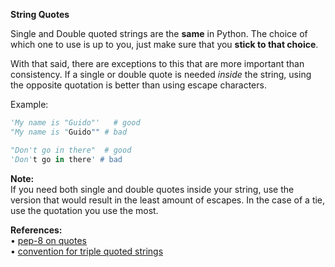 **String Quotes**

Single and Double quoted strings are the **same** in Python. The choice of which one to use is up to you, just make sure that you **stick to that choice**.

With that said, there are exceptions to this that are more important than consistency. If a single or double quote is needed *inside* the string, using the opposite quotation is better than using escape characters.

Example:  
```py
'My name is "Guido"'   # good
"My name is "Guido"" # bad

"Don't go in there"  # good
'Don't go in there' # bad
```
**Note:**  
If you need both single and double quotes inside your string, use the version that would result in the least amount of escapes. In the case of a tie, use the quotation you use the most.

**References:**  
• [pep-8 on quotes](https://www.python.org/dev/peps/pep-0008/#string-quotes)  
• [convention for triple quoted strings](https://www.python.org/dev/peps/pep-0257/)

